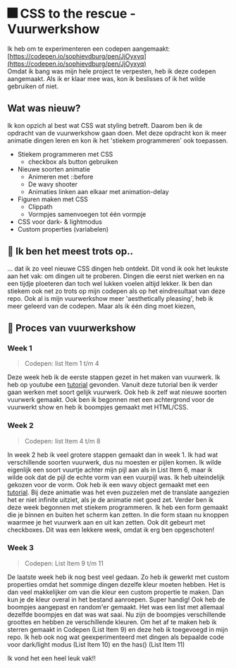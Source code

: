 # 🎆 CSS to the rescue - Vuurwerkshow
Ik heb om te experimenteren een codepen aangemaakt: [https://codepen.io/sophievdburg/pen/JjOyxyq](https://codepen.io/sophievdburg/pen/JjOyxyq) <br>
Omdat ik bang was mijn hele project te verpesten, heb ik deze codepen aangemaakt. Als ik er klaar mee was, kon ik beslisses of ik het wilde gebruiken of niet. 

## Wat was nieuw?
Ik kon opzich al best wat CSS wat styling betreft. Daarom ben ik de opdracht van de vuurwerkshow gaan doen. Met deze opdracht kon ik meer animatie dingen leren en kon ik het 'stiekem programmeren' ook toepassen. 

- Stiekem programmeren met CSS
  * checkbox als button gebruiken
- Nieuwe soorten animatie
  * Animeren met ::before 
  * De wavy shooter
  * Animaties linken aan elkaar met animation-delay
- Figuren maken met CSS
   * Clippath
   * Vormpjes samenvoegen tot één vormpje
- CSS voor dark- & lightmodus
- Custom properties (variabelen)

## 💎 Ik ben het meest trots op..
... dat ik zo veel nieuwe CSS dingen heb ontdekt. Dit vond ik ook het leukste aan het vak: om dingen uit te proberen. Dingen die eerst niet werken en na een tijdje ploeteren dan toch wel lukken voelen altijd lekker. Ik ben dan stiekem ook net zo trots op mijn codepen als op het eindresultaat van deze repo. Ook al is mijn vuurwerkshow meer 'aesthetically pleasing', heb ik meer geleerd van de codepen.
Maar als ik één ding moet kiezen,


## :seedling: Proces van vuurwerkshow
### Week 1
> Codepen: list Item 1 t/m 4

Deze week heb ik de eerste stappen gezet in het maken van vuurwerk. Ik heb op youtube een [tutorial](https://www.youtube.com/watch?v=K4K7HNavK4U) gevonden. Vanuit deze tutorial ben ik verder gaan werken met soort gelijk vuurwerk. Ook heb ik zelf wat nieuwe soorten vuurwerk gemaakt. Ook ben ik begonnen met een achtergrond voor de vuurwerkt show en heb ik boompjes gemaakt met HTML/CSS. 

### Week 2
> Codepen: list Item 4 t/m 8

In week 2 heb ik veel grotere stappen gemaakt dan in week 1. Ik had wat verschillende soorten vuurwerk, dus nu moesten er pijlen komen. Ik wilde eigenlijk een soort vuurtje achter mijn pijl aan als in List Item 6, maar ik wilde ook dat de pijl de echte vorm van een vuurpijl was. Ik heb uiteindelijk gekozen voor de vorm. 
Ook heb ik een wavy object gemaakt met een [tutorial](https://www.youtube.com/watch?v=BaYd9Y_J71o). Bij deze animatie was het even puzzelen met de translate aangezien het er niet infinite uitziet, als je de animatie niet goed zet. Verder ben ik deze week begonnen met stiekem programmeren. Ik heb een form gemaakt die je binnen en buiten het scherm kan zetten. In die form staan nu knoppen waarmee je het vuurwerk aan en uit kan zetten. Ook dit gebeurt met checkboxes. Dit was een lekkere week, omdat ik erg ben opgeschoten!
 

### Week 3
> Codepen: List Item 9 t/m 11

De laatste week heb ik nog best veel gedaan. Zo heb ik gewerkt met custom properties omdat het sommige dingen dezelfe kleur moeten hebben. Het is dan veel makkelijker om van die kleur een custom propertie te maken. Dan kun je de kleur overal in het bestand aanroepen. Super handig!
Ook heb de boompjes aangepast en random'er gemaakt. Het was een list met allemaal dezelfde boompjes en dat was wat saai. Nu zijn de boompjes verschillende groottes en hebben ze verschillende kleuren.
Om het af te maken heb ik sterren gemaakt in Codepen (List Item 9) en deze heb ik toegevoegd in mijn repo. 
Ik heb ook nog wat geexperimenteerd met dingen als bepaalde code voor dark/light modus (List Item 10) en the has() (List Item 11)


Ik vond het een heel leuk vak!!
